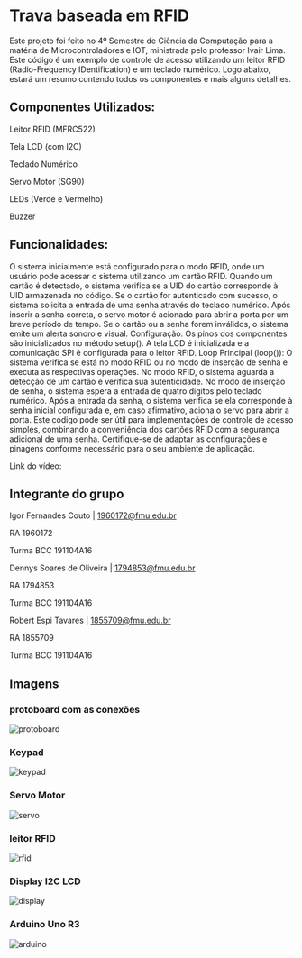 # Trava baseada em RFID

Este projeto foi feito no 4º Semestre de Ciência da Computação para a matéria de Microcontroladores e IOT, ministrada pelo professor Ivair Lima.
Este código é um exemplo de controle de acesso utilizando um leitor RFID (Radio-Frequency IDentification) e um teclado numérico. Logo abaixo, estará um resumo contendo todos os componentes e mais alguns detalhes.


## Componentes Utilizados:

Leitor RFID (MFRC522)

Tela LCD (com I2C)

Teclado Numérico

Servo Motor (SG90)

LEDs (Verde e Vermelho)

Buzzer

## Funcionalidades:
O sistema inicialmente está configurado para o modo RFID, onde um usuário pode acessar o sistema utilizando um cartão RFID.
Quando um cartão é detectado, o sistema verifica se a UID do cartão corresponde à UID armazenada no código.
Se o cartão for autenticado com sucesso, o sistema solicita a entrada de uma senha através do teclado numérico.
Após inserir a senha correta, o servo motor é acionado para abrir a porta por um breve período de tempo.
Se o cartão ou a senha forem inválidos, o sistema emite um alerta sonoro e visual.
Configuração:
Os pinos dos componentes são inicializados no método setup().
A tela LCD é inicializada e a comunicação SPI é configurada para o leitor RFID.
Loop Principal (loop()):
O sistema verifica se está no modo RFID ou no modo de inserção de senha e executa as respectivas operações.
No modo RFID, o sistema aguarda a detecção de um cartão e verifica sua autenticidade.
No modo de inserção de senha, o sistema espera a entrada de quatro dígitos pelo teclado numérico.
Após a entrada da senha, o sistema verifica se ela corresponde à senha inicial configurada e, em caso afirmativo, aciona o servo para abrir a porta.
Este código pode ser útil para implementações de controle de acesso simples, combinando a conveniência dos cartões RFID com a segurança adicional de uma senha. Certifique-se de adaptar as configurações e pinagens conforme necessário para o seu ambiente de aplicação.




Link do vídeo:

## Integrante do grupo
Igor Fernandes Couto | 1960172@fmu.edu.br

RA 1960172 

Turma BCC 191104A16

Dennys Soares de Oliveira | 1794853@fmu.edu.br

RA 1794853

Turma BCC 191104A16

Robert Espi Tavares | 1855709@fmu.edu.br

RA 1855709

Turma BCC 191104A16


## Imagens

### protoboard com as conexões
![protoboard](https://github.com/igorfernandescouto/Trava-baseada-em-RFID/assets/96797275/8e917f73-7292-4202-9552-54c63bc312b0)


### Keypad
![keypad](https://github.com/igorfernandescouto/Trava-baseada-em-RFID/assets/96797275/3c370ada-40ee-419e-8bc3-0b41ae9bf241)




### Servo Motor
![servo](https://github.com/igorfernandescouto/Trava-baseada-em-RFID/assets/96797275/f4d16cfb-92db-4ae1-ab55-af81de9dd2f9)


### leitor RFID
![rfid](https://github.com/igorfernandescouto/Trava-baseada-em-RFID/assets/96797275/27b90833-1ac0-4191-8f8e-bdb5a0ba8bc6)

### Display I2C LCD
![display](https://github.com/igorfernandescouto/Trava-baseada-em-RFID/assets/96797275/54807e2a-d0aa-4bc7-8f9e-b1b9c968fbdf)

### Arduino Uno R3 
![arduino](https://github.com/igorfernandescouto/Trava-baseada-em-RFID/assets/96797275/74e4ac68-1b1e-4561-b583-ff20da35200b)
